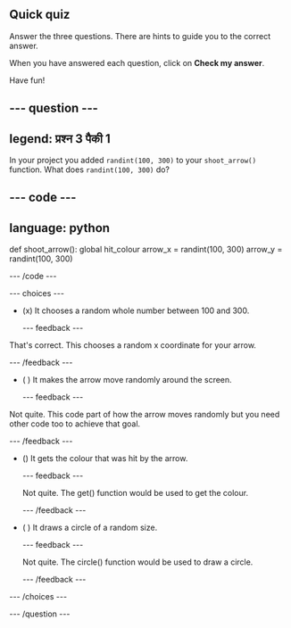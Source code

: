 ## Quick quiz

Answer the three questions. There are hints to guide you to the correct answer.

When you have answered each question, click on **Check my answer**.

Have fun!

--- question ---
---
legend: प्रश्न 3 पैकी 1
---
In your project you added `randint(100, 300)` to your `shoot_arrow()` function. What does `randint(100, 300)` do?

--- code ---
---
language: python
---

def shoot_arrow(): global hit_colour arrow_x = randint(100, 300) arrow_y = randint(100, 300)

--- /code ---

--- choices ---

- (x) It chooses a random whole number between 100 and 300.

  --- feedback ---

That's correct. This chooses a random x coordinate for your arrow.

  --- /feedback ---

- ( ) It makes the arrow move randomly around the screen.

  --- feedback ---

Not quite. This code part of how the arrow moves randomly but you need other code too to achieve that goal.

  --- /feedback ---

- () It gets the colour that was hit by the arrow.

  --- feedback ---

  Not quite. The get() function would be used to get the colour.

  --- /feedback ---

- ( ) It draws a circle of a random size.

  --- feedback ---

  Not quite. The circle() function would be used to draw a circle.

  --- /feedback ---

--- /choices ---

--- /question ---
